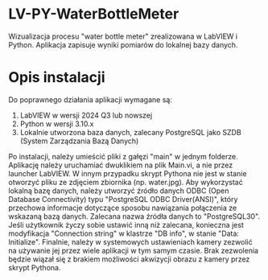 # LV-PY-WaterBottleMeter
Wizualizacja procesu "water bottle meter" zrealizowana w LabVIEW i Python. Aplikacja zapisuje wyniki pomiarów do lokalnej bazy danych.

# Opis instalacji
Do poprawnego działania aplikacji wymagane są:
1. LabVIEW w wersji 2024 Q3 lub nowszej
2. Python w wersji 3.10.x
3. Lokalnie utworzona baza danych, zalecany PostgreSQL jako SZDB (System Zarządzania Bazą Danych)

Po instalacji, należy umieścić pliki z gałęzi "main" w jednym folderze. Aplikację należy uruchamiać dwuklikiem na plik Main.vi, a nie przez launcher LabVIEW. W innym przypadku skrypt Pythona nie jest w stanie otworzyć pliku ze zdjęciem zbiornika (np. water.jpg).
Aby wykorzystać lokalną bazę danych, należy utworzyć źródło danych ODBC (Open Database Connectivity) typu "PostgreSQL ODBC Driver(ANSI)", który przechowa informacje dotyczące sposobu nawiązania połączenia ze wskazaną bazą danych. Zalecana nazwa źródła danych to "PostgreSQL30". Jeśli użytkownik życzy sobie ustawić inną niż zalecana, konieczna jest modyfikacja "Connection string" w klastrze "DB info", w stanie "Data: Initialize".
Finalnie, należy w systemowych ustawieniach kamery zezwolić na używanie jej przez wiele aplikacji w tym samym czasie. Brak zezwolenia będzie wiązał się z brakiem możliwości akwizycji obrazu z kamery przez skrypt Pythona.
